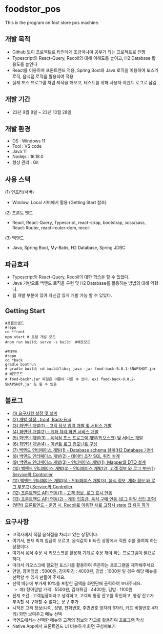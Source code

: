 # foodstor_pos
This is the program on foot store pos machine.

## 개발 목적

- Github 토이 프로젝트로 타인에게 조금이나마 공부가 되는 프로젝트로 진행
- Typescript와 React-Query, Recoil의 대해 이해도를 높이고, H2 Database 활용도를 높인다
- React를 이용하여 프론트엔드 적용, Spring Boot와 Java 로직을 이용하여 포스기 로직, 음식점 로직을 활용하여 적용
- 실제 포스 프로그램 처럼 제작을 해보고, 테스트를 위해 사용자 이벤트 로그로 남김

## 개발 기간

- 23년 9월 8일 ~ 23년 10월 28일

## 개발 환경

- OS : Windows 11
- Tool : VS code
- Java 11
- Nodejs : 16.18.0
- 형상 관리 : Git

## 사용 스택
(1) 인프라(서버)
- Window, Local 서버에서 활용 (Getting Start 참조)

(2) 프론트 엔드
- React, React-Query, Typescript, react-strap, bootstrap, scss/sass, React-Router, react-router-dom, recoil

(3) 백엔드
- Java, Spring Boot, My-Batis, H2 Database, Spring JDBC

## 파급효과
- Typescript와 React-Query, Recoil의 대한 학습을 할 수 있었다.
- Java 기반으로 백엔드 로직을 구현 및 H2 Database를 활용하는 방법의 대해 익혔다.
- 웹 개발 부분에 있어 자신감 있게 개발 가능 할 수 있었다.


## Getting Start
```
#프론트엔드
#repo
cd *front
npm start # 로컬 개발 모드
#npm run build; serve -s build  #배포모드
```

```
#백엔드
#repo
cd *back
gradle bootrun
# gradle build; cd build/libs; java -jar food-back-0.0.1-SNAPSHOT.jar # 배포모드
# food-back*.jar 파일은 이름이 다를 수 있다. ex) food-back-0.0.2-SNAPSHOT.jar 도 될 수 있음
```

## 블로그
- [(1) 요구사항 설정 및 설계](https://berkley.tistory.com/45)
- [(2) 개발 설정 : front, Back-End](https://berkley.tistory.com/46)
- [(3) 화면단 개발(1) - 고객 정보 입력 개발 및 서비스 개발](https://berkley.tistory.com/47)
- [(4) 화면단 개발(2) - 계좌 처리 화면 서비스 개발](https://berkley.tistory.com/48)
- [(5) 화면단 개발(3) - 음식점 포스 프로그램 개발(키오스크) 및 서비스 개발](https://berkley.tistory.com/49)
- [(6) 화면단 개발(4) - 이벤트 로그 컴포넌트 구성](https://berkley.tistory.com/50)
- [(7) 백엔드 인터페이스 개발(1) - Database schema 설계(H2 Database 기반)](https://berkley.tistory.com/51)
- [(8) 백엔드 인터페이스 개발(2) - 데이터 조작 SQL 쿼리 설계](https://berkley.tistory.com/52)
- [(9) 백엔드 인터페이스 개발(3) - 인터페이스 개발(1), Mapper와 DTO 설계](https://berkley.tistory.com/53)
- [(10) 백엔드 인터페이스 개발(4) - 인터페이스 개발(2), 고객 정보 와 로그 부분(1) Service와 Controller](https://berkley.tistory.com/54)
- [(11) 백엔드 인터페이스 개발(5) - 인터페이스 개발(3), 음식 정보, 계좌 정보 와 로그 부분(2) Service와 Controller](https://berkley.tistory.com/55)
- [(12) 프론트엔드 API 연동(1) - 고객 정보, 로그 표시 연동 ](https://berkley.tistory.com/56)
- [(13) 프론트엔드 API 연동(2) - 계좌 입출금, 음식 구매 연동 (로그 파일 삽입 포함)](https://berkley.tistory.com/57)
- [(별첨) 프론트엔드 - 운영 시, Recoil로 이용한 새로 고침시 state 값 유지 하기](https://berkley.tistory.com/58)


## 요구사항
- 고객사께서 직접 음식점을 차리고 있는 상황이다.
- 여기서, 현재 최저 임금이 오르고, 음식값이 비싸진 상황에서 직원 수를 줄여야 하는 상황이다.
- 여기서 음식 주문 시 키오스크를 활용해 기계로 주문 해야 하는 프로그램이 필요로 하다.
- 따라서 키오스크에 필요한 포스기를 활용하여 주문하는 프로그램을 제작해주세요.
- 만일, 장어덮밥 : 5000원, 감자튀김 : 4000원, 김밥 : 1000원 일 경우 해당 메뉴를 선택할 수 있게 만들어 주세요.
- 선택 메뉴에 부가세 10%를 포함한 금액을 화면단에 출력하여 보내주세요.
  - 예) 장어덮밥 가격 : 5500원, 감자튀김 : 4400원, 김밥 : 1100원
- 전제 조건 : 고객입장이라고 생각하고, 고객의 통장 잔고를 확인하고, 통장 잔고가 부족할 시 구매할 수 없다는 문구 추가
- 시작은 고객 정보(나이, 성별, 전화번호, 주민번호 앞자리 6자리, 카드 비밀번호 4자리) 화면 보여주고 메뉴 선택
- 백엔드에서는 선택한 메뉴와 고객의 정보와 잔고를 활용하여 프로그램 작성
- Native App에서 프론트엔드 UI 비슷하게 화면 구성해보기


